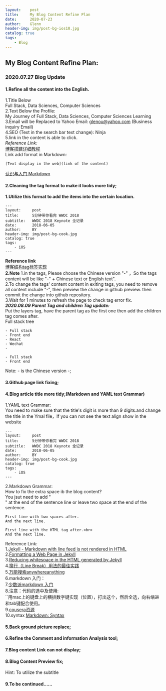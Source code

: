 ```yaml
---
layout:    post                    
title:     My Blog Content Refine Plan
date:      2020-07-23           
author:    Glenn                     
header-img: img/post-bg-ios10.jpg  
catalog: true                      
tags:                              
    - Blog
---
```


## My Blog Content Refine Plan:

### 2020.07.27 Blog Update
#### 1.Refine all the content into the English.

1.Title Below<br>
Full Stack, Data Sciences, Computer Sciences<br>
2.Text Below the Profile:<br>
My Journey of Full Stack, Data Sciences, Computer Sciences Learning<br>
3.Email will be Replaced to Yahoo Email: glenou@yahoo.com (Business inquiry Email)<br>
4.SEO (Text in the search bar text change): Ninja<br>
5.link in the content is able to click.<br>
*Reference Link:*  
[博客搭建详细教程](https://github.com/qiubaiying/qiubaiying.github.io/wiki/%E5%8D%9A%E5%AE%A2%E6%90%AD%E5%BB%BA%E8%AF%A6%E7%BB%86%E6%95%99%E7%A8%8B)  
Link add format in Markdown:  
```
[Text display in the web](link of the content)
```
[认识与入门 Markdown](https://sspai.com/post/25137)
#### 2.Cleaning the tag format to make it looks more tidy;
**1.Utilize this format to add the items into the certain location.**
```
---
layout:     post
title:      5分钟带你看完 WWDC 2018
subtitle:   WWDC 2018 Keynote 全记录
date:       2018-06-05
author:     BY
header-img: img/post-bg-cook.jpg
catalog: true
tags:
    - iOS
---
```
**Reference link**  
[博客结构tag标签实现](http://glennou.cn/2017/09/09/%E5%8D%9A%E5%AE%A2%E7%BB%93%E6%9E%84tag/)  
**2.Note** 
1.in the tags, Please choose the Chinese version "-" ，So the tags content will be like "-" + Chinese text or English text".  
2.To change the tags' content  content in exiting tags, you need to remove all content include "-", then preview the change in github preview. then commit the change into github repository.    
3.Wait for 1 minutes to refresh the page to check tag error fix.    
***2020.08.09 Parent Tag and children Tag update:***  
Put the layers tag, have the parent tag as the first one then add the children tag comes after.  
Full stack tree
```
- Full stack
- Front end
- React
- Wechat 
- 
```
```
- Full stack
- Front end
```
Note: - is the Chinese version -;   
#### 3.Github page link fixing;

#### 4.Blog article title more tidy;(Markdown and YAML text Grammar)

1.YAML text Grammar:  
You need to make sure that the title's digit is more than 9 digits.and change the title in the Ymal file，If you can not see the text align show in the website
```
---
layout:     post
title:      5分钟带你看完 WWDC 2018
subtitle:   WWDC 2018 Keynote 全记录
date:       2018-06-05
author:     BY
header-img: img/post-bg-cook.jpg
catalog: true
tags:
    - iOS
---
```  
2.Markdown Grammar:  
How to fix the extra space ib the blog content?  
You jsut need to add "<br>" at the end of the sentence line or leave two space at the end of the sentence.  
```
First line with two spaces after.  
And the next line.

First line with the HTML tag after.<br>
And the next line.
```
Reference Link:   
1.[Jekyll - Markdown with line feed is not rendered in HTML](https://stackoverflow.com/questions/52762454/jekyll-markdown-with-line-feed-is-not-rendered-in-html)<br>
2.[Formatting a Web Page in Jekyll](http://tmblog.mwbinc.com/general/2016/09/03/fomatting-page-jekyll.html)<br>
3.[Reducing whitespace in the HTML generated by Jekyll](https://mathieubuisson.github.io/reducing-whitespace-jekyll-html/)<br>
4.[换行（Line Break）用法的最佳实践](https://www.markdown.xyz/basic-syntax/#line-breaks)  
5.[万能搜索anywhereanything](http://lackar.com/aa/)  
6.markdown 入门：  
7.[少数派markdown 入门](https://sspai.com/post/25137)  
8.注意：代码的选中及使用:  
``用mac上的键盘上的横排数字键实现（位置），打出这个，然后全选，向右缩进和tab键配合使用。  
9.[cousera资源](https://www.coursera.org/learn/reproducible-research/lecture/5NzHN/r-markdown)   
10.syntax [Markdown: Syntax](https://daringfireball.net/projects/markdown/syntax)  
#### 5.Back ground picture replace;  
#### 6.Refine the Comment and information Analysis tool;  
#### 7.Blog content Link can not display;  
#### 8.Blog Content Preview fix;
Hint: To utilize the subtitle
#### 9.To be continued......
